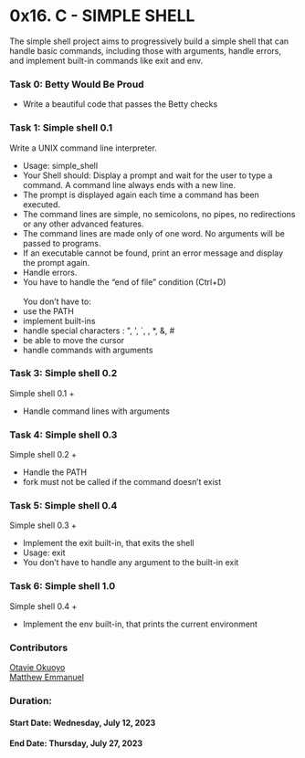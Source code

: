 # 0x16. C - SIMPLE SHELL
The simple shell project aims to progressively build a simple shell that can handle basic commands, including those with arguments, handle errors, and implement built-in commands like exit and env.

### Task 0: Betty Would Be Proud
- Write a beautiful code that passes the Betty checks

### Task 1: Simple shell 0.1
Write a UNIX command line interpreter.
-   Usage: simple_shell
-   Your Shell should:
Display a prompt and wait for the user to type a command. A command line always ends with a new line.
-   The prompt is displayed again each time a command has been executed.
-   The command lines are simple, no semicolons, no pipes, no redirections or any other advanced features.
-   The command lines are made only of one word. No arguments will be passed to programs.
-   If an executable cannot be found, print an error message and display the prompt again.
-   Handle errors.
-   You have to handle the “end of file” condition (Ctrl+D) <br/><br/>
You don’t have to:
-   use the PATH
-   implement built-ins
-   handle special characters : ", ', `, \, *, &, #
-   be able to move the cursor
-   handle commands with arguments

### Task 3: Simple shell 0.2
Simple shell 0.1 +
-   Handle command lines with arguments

### Task 4: Simple shell 0.3
Simple shell 0.2 +
-   Handle the PATH
-   fork must not be called if the command doesn’t exist

### Task 5:  Simple shell 0.4
Simple shell 0.3 +
-   Implement the exit built-in, that exits the shell
-   Usage: exit
-   You don’t have to handle any argument to the built-in exit

### Task 6: Simple shell 1.0
Simple shell 0.4 +
-   Implement the env built-in, that prints the current environment


### Contributors
[Otavie Okuoyo](https://github.com/Otavie) <br/>
[Matthew Emmanuel](https://github.com/mathewCodex)


### Duration:
#### Start Date: Wednesday, July 12, 2023
#### End Date: Thursday, July 27, 2023








<!-- 
# Simple Shell

This is a simple UNIX command line interpreter (shell) that allows users to enter commands and execute them. The shell supports basic command execution, displaying the current environment, and exiting the shell.

## How to Use

1. Clone the repository to your local machine.
2. Compile the code using the following command:

   ```
   gcc -Wall -Werror -Wextra -pedantic -std=gnu89 *.c -o simple_shell
   ```

3. Run the compiled executable:

   ```
   ./simple_shell
   ```

4. The shell will display a prompt (`$`) where you can enter commands.
5. Enter a command and press Enter to execute it.
6. The prompt will be displayed again after each command execution.
7. To exit the shell, enter the command `exit` and press Enter.

## Supported Commands

1. Execution of external commands: You can run any command available in your system, as long as it does not require any arguments.
2. `env` command: Enter `env` to display the current environment variables.

## Limitations

1. The shell only supports commands without arguments.
2. Advanced features like pipes, redirections, and semicolons are not supported.
3. Special characters like quotes, backticks, and ampersands are not handled.

## Additional Notes

1. The shell uses the `getline` function to read user input and the `strtok` function to parse the input into individual command and argument strings.
2. The `execute_command` function uses the `fork` system call to create a child process to execute the entered command.
3. The child process runs the command using `execvp`, and the parent process waits for the child process to complete using `wait`.

